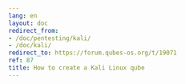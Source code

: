 ```yaml
---
lang: en
layout: doc
redirect_from:
- /doc/pentesting/kali/
- /doc/kali/
redirect_to: https://forum.qubes-os.org/t/19071
ref: 87
title: How to create a Kali Linux qube
---
```

